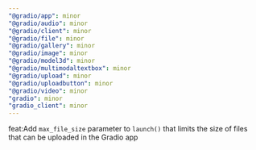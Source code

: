 ```yaml
---
"@gradio/app": minor
"@gradio/audio": minor
"@gradio/client": minor
"@gradio/file": minor
"@gradio/gallery": minor
"@gradio/image": minor
"@gradio/model3d": minor
"@gradio/multimodaltextbox": minor
"@gradio/upload": minor
"@gradio/uploadbutton": minor
"@gradio/video": minor
"gradio": minor
"gradio_client": minor
---
```


feat:Add `max_file_size` parameter to `launch()` that limits the size of files that can be uploaded in the Gradio app
